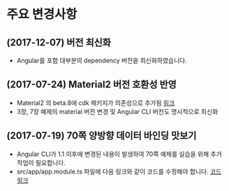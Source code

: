 # 주요 변경사항

## (2017-12-07) 버전 최신화
* Angular를 포함 대부분의 dependency 버전을 최신화하였습니다. 

## (2017-07-24) Material2 버전 호환성 반영
* Material2 의 beta.8에 cdk 패키지가 의존성으로 추가됨 [링크](https://github.com/angular/material2/blob/master/CHANGELOG.md)
* 3장, 7장 예제의 material 버전 변경 및 Angular CLI 버전도 명시적으로 최신화

## (2017-07-19) 70쪽 양방향 데이터 바인딩 맛보기

* Angular CLI가 1.1 이후에 변경된 내용이 발생하여 70쪽 예제를 실습을 위해 추가 작업이 필요합니다.
* src/app/app.module.ts 파일에 다음 링크와 같이 코드를 수정해야 합니다. [코드 링크](https://github.com/not-for-me/hb-angular-first/blob/17f66ce3129f1f948881d8553f3b024f184dba31/ch03/ng-welcome-msg-app/src/app/app.module.ts)
